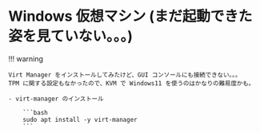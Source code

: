 Windows 仮想マシン (まだ起動できた姿を見ていない。。。)
===

!!! warning

    Virt Manager をインストールしてみたけど、GUI コンソールにも接続できない。。。  
    TPM に関する設定もなかったので、KVM で Windows11 を使うのはかなりの難易度かも。

    - virt-manager のインストール

        ```bash
        sudo apt install -y virt-manager
        ```


